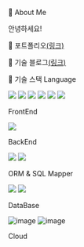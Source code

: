 💬 About Me

안녕하세요! 

📝 포트폴리오<a href="https://short-cardboard-33e.notion.site/05d73fbd03cf4a70acf01d2c5c08758a">(링크)</a>

💬 기술 블로그<a href="https://rlatmddnjs0103.tistory.com/">(링크)</a>

💪 기술 스택
Language


<img src="https://img.shields.io/badge/JavaScript-F7DF1E?style=for-the-badge&logo=JavaScript&logoColor=white"/> <img src = "https://img.shields.io/badge/Java-007396?style=for-the-badge&logo=java&logoColor=white"/> <img src="https://img.shields.io/badge/Python-3776AB?logo=Python&logoColor=white&style=for-the-badge"/> <img src="https://img.shields.io/badge/C++-00599C?logo=cplusplus&logoColor=white&style=for-the-badge"/> <img src="https://img.shields.io/badge/-C%23-512BD4?logo=csharp&logoColor=white&style=for-the-badge"/> <img src="https://img.shields.io/badge/-C언어-A8B9CC?logo=c&logoColor=white&style=for-the-badge"/>





FrontEnd

<img src="https://img.shields.io/badge/-React-61DAFB?logo=React&logoColor=white&style=for-the-badge"/>

    

BackEnd

<img src="https://img.shields.io/badge/-Spring Boot-6DB33F?logo=Springboot&logoColor=white&style=for-the-badge"/> <img src="https://img.shields.io/badge/-Django-000000?logo=Django&logoColor=white&style=for-the-badge"/>


   

ORM & SQL Mapper

<img src="https://img.shields.io/badge/-MyBatis-red?&style=for-the-badge"/> <img src="https://img.shields.io/badge/-JPA-6DB33F?&style=for-the-badge"/>

 

DataBase

![image](https://github.com/Kim-soung-won/Kim-soung-won/assets/105148570/c8fb19c6-0fdf-4288-9a56-266d8a64a300) ![image](https://github.com/Kim-soung-won/Kim-soung-won/assets/105148570/f21d4a69-7186-4308-9fe9-b4ad1c0d2e2d)


 

Cloud




      
